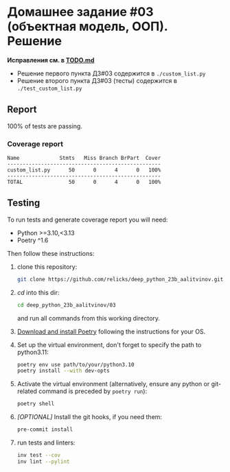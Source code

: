 # Домашнее задание #03 (объектная модель, ООП). Решение

**Исправления см. в [TODO.md](https://github.com/relicks/deep_python_23b_aalitvinov/blob/main/03/TODO.md)**

* Решение первого пункта ДЗ#03 содержится в `./custom_list.py`
* Решение второго пункта ДЗ#03 (тесты) содержится в `./test_custom_list.py`

## Report

100% of tests are passing.

### Coverage report

```text
Name             Stmts   Miss Branch BrPart  Cover
--------------------------------------------------
custom_list.py      50      0      4      0   100%
--------------------------------------------------
TOTAL               50      0      4      0   100%
```

## Testing

To run tests and generate coverage report you will need:

* Python >=3.10,<3.13
* Poetry ^1.6

Then follow these instructions:

1. clone this repository:

   ```bash
   git clone https://github.com/relicks/deep_python_23b_aalitvinov.git
   ```

1. _cd_ into this dir:

   ```bash
   cd deep_python_23b_aalitvinov/03
   ```

   and run all commands from this working directory.

1. [Download and install Poetry](https://python-poetry.org/docs/#installation) following the instructions for your OS.
1. Set up the virtual environment, don't forget to specify the path to python3.11:

   ```bash
   poetry env use path/to/your/python3.10
   poetry install --with dev-opts
   ```

1. Activate the virtual environment (alternatively, ensure any python or git-related command is preceded by `poetry run`):

   ```bash
   poetry shell
   ```

1. _[OPTIONAL]_ Install the git hooks, if you need them:

   ```bash
   pre-commit install
   ```

1. run tests and linters:

   ```bash
   inv test --cov
   inv lint --pylint
   ```
